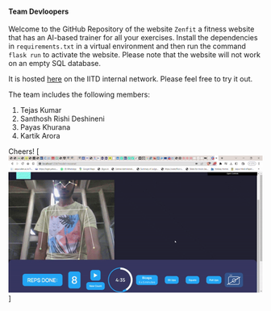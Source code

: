 #### Team Devloopers

Welcome to the GitHub Repository of the website `Zenfit` a fitness website that has an AI-based trainer for all your exercises. Install the dependencies in `requirements.txt` in a virtual environment and then run the command `flask run` to activate the website. Please note that the website will not work on an empty SQL database.

It is hosted [here](http://10.17.51.178:5000) on the IITD internal network.
Please feel free to try it out.

The team includes the following members:
1. Tejas Kumar
2. Santhosh Rishi Deshineni
3. Payas Khurana
4. Kartik Arora

Cheers!
[![Video Name](demo.gif)]
